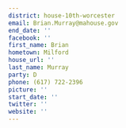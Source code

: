 ```yaml
---
district: house-10th-worcester
email: Brian.Murray@mahouse.gov
end_date: ''
facebook: ''
first_name: Brian
hometown: Milford
house_url: ''
last_name: Murray
party: D
phone: (617) 722-2396
picture: ''
start_date: ''
twitter: ''
website: ''
---
```

